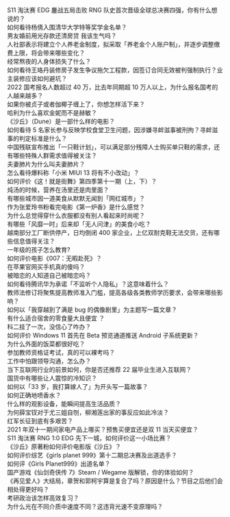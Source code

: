 S11 淘汰赛 EDG 鏖战五局击败 RNG 队史首次晋级全球总决赛四强，你有什么想说的？  
如何看待杨倩入围清华大学特等奖学金名单？  
男友婚前用光存款还清房贷 我该生气吗？  
人社部表示将建立个人养老金制度，拟采取「养老金个人账户制」，并逐步调整缴费上限，将会带来哪些变化？  
经常熬夜的人身体损失了什么？  
如何看待王珞丹装修房子发生争议拖欠工程款，因签订合同无效被判强制执行？业主装修应该如何避坑？  
2022 国考报名人数超过 40 万，比去年同期超 10 万人以上，为什么报名国考的人越来越多？  
如果你被贞子或者伽椰子缠上了，你想怎样活下来？  
哈利为什么喜欢金妮而不是赫敏？  
《沙丘》（Dune）是一部什么样的电影？  
如何看待 5 名家长参与反映学校食堂卫生问题，因涉嫌寻衅滋事被刑拘？寻衅滋事的判定标准是什么？  
中国残联宣布推出「一只鞋计划」，可以满足部分残障人士购买单只鞋的需求，还有哪些特殊人群需求值得被关注？  
夫妻肺片为什么叫夫妻肺片？  
怎么看待爆料称「小米 MIUI 13 将有不小改动」？  
如何评价《这！就是街舞》第四季第十一期（上，下）？  
炖汤的时候，营养在汤里还是肉里面？  
有哪些城市因一道美食从默默无闻到「网红城市」？  
作为张爱玲书粉看完电影《第一炉香》是什么感觉？  
为什么总觉得穿什么衣服都没有别人看起来时尚呢？  
有哪些「风靡一时」后来却「无人问津」的美食小吃？  
越南部分工厂断供停产，日均倒闭 400 家企业，上亿双耐克鞋无法交货，还有哪些信息值得关注？  
一年级的孩子怎么教育?  
如何评价电影《007：无暇赴死》？  
在苹果官网买手机真的傻吗？  
被暗恋的人知道自己被暗恋吗？  
如何看待腾讯华为承诺「不监听个人隐私」？这意味着什么？  
教师法修订将聚焦提高教师准入门槛，提高各级各类教师学历要求，会带来哪些影响？  
如何以「我穿越到了满是 bug 的偶像剧里」为主题写一篇文章？  
有什么适合宿舍的零食量大且便宜 ？  
科二挂了一次，没信心了咋办？  
如何评价 Windows 11 首先在 Beta 预览通道推送 Android 子系统更新？  
为什么外面的饭菜都很好吃？  
参加教师资格证考试，真的可以裸考吗？  
工作中怕跟领导沟通，怎么办？  
当下互联网行业的前景如何，你是否还推荐 22 届毕业生进入互联网？  
国货中有哪些让人震惊的冷知识？  
如何以「33 岁，我打算嫁人了」为开头写一篇故事？  
如何正确地喷香水？  
什么样的观影设备，能瞬间提高生活品质？  
为何薛宝钗对于尤三姐自刎，柳湘莲出家的事反应如此冷淡？  
红军长征到底有多艰苦？  
2021 年双十一期间家电产品上哪买？预售买便宜还是双 11 当天买便宜？  
S11 淘汰赛 RNG 1:0 EDG 先下一城，如何评价这一小场比赛？  
《沙丘》原著粉如何评价电影版《沙丘》？  
如何评价综艺《girls planet 999》第十二期总决赛及出道选手？  
如何评《Girls Planet999》出道名单？  
国产游戏《仙剑奇侠传 7》Steam / Wegame 版解锁，你的体验如何？  
《再见爱人》大结局，章贺和郭柯宇算是复合了吗？原因是什么？节目之后他们会相处得更好吗？  
考研政治该怎样高效复习？  
为什么光在不同介质中速度不同？这违背光速不变原理吗？  
